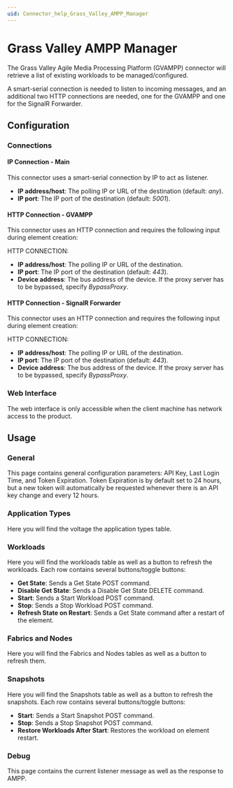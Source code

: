```yaml
---
uid: Connector_help_Grass_Valley_AMPP_Manager
---
```


# Grass Valley AMPP Manager

The Grass Valley Agile Media Processing Platform (GVAMPP) connector will retrieve a list of existing workloads to be managed/configured.

A smart-serial connection is needed to listen to incoming messages, and an additional two HTTP connections are needed, one for the GVAMPP and one for the SignalR Forwarder.

## Configuration

### Connections

#### IP Connection - Main

This connector uses a smart-serial connection by IP to act as listener.

- **IP address/host**: The polling IP or URL of the destination (default: *any*).
- **IP port**: The IP port of the destination (default: *5001*).

#### HTTP Connection - GVAMPP

This connector uses an HTTP connection and requires the following input during element creation:

HTTP CONNECTION:

- **IP address/host**: The polling IP or URL of the destination.
- **IP port**: The IP port of the destination (default: *443*).
- **Device address**: The bus address of the device. If the proxy server has to be bypassed, specify *BypassProxy*.

#### HTTP Connection - SignalR Forwarder

This connector uses an HTTP connection and requires the following input during element creation:

HTTP CONNECTION:

- **IP address/host**: The polling IP or URL of the destination.
- **IP port**: The IP port of the destination (default: *443*).
- **Device address**: The bus address of the device. If the proxy server has to be bypassed, specify *BypassProxy*.

### Web Interface

The web interface is only accessible when the client machine has network access to the product.

## Usage

### General

This page contains general configuration parameters: API Key, Last Login Time, and Token Expiration. Token Expiration is by default set to 24 hours, but a new token will automatically be requested whenever there is an API key change and every 12 hours.

### Application Types

Here you will find the voltage the application types table.

### Workloads

Here you will find the workloads table as well as a button to refresh the workloads. Each row contains several buttons/toggle buttons:

- **Get State**: Sends a Get State POST command.
- **Disable Get State**: Sends a Disable Get State DELETE command.
- **Start**: Sends a Start Workload POST command.
- **Stop**: Sends a Stop Workload POST command.
- **Refresh State on Restart**: Sends a Get State command after a restart of the element.

### Fabrics and Nodes

Here you will find the Fabrics and Nodes tables as well as a button to refresh them.

### Snapshots

Here you will find the Snapshots table as well as a button to refresh the snapshots. Each row contains several buttons/toggle buttons:

- **Start**: Sends a Start Snapshot POST command.
- **Stop**: Sends a Stop Snapshot POST command.
- **Restore Workloads After Start**: Restores the workload on element restart.

### Debug

This page contains the current listener message as well as the response to AMPP.
